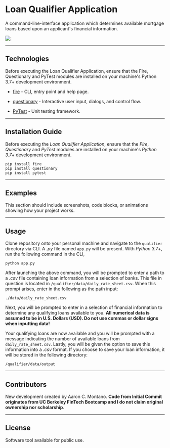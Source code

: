 # Loan Qualifier Application

A command-line-interface application which determines available mortgage loans based upon an applicant's financial information.

![](https://static.ccom-cdn.com/assets/cohesive/img/intents/get_pre-approved_for_a_mortgage_home_loan.jpg?ccom_md5=fa8fc5)

---

## Technologies

Before executing the Loan Qualifier Application, ensure that the Fire, Questionary and PyTest modules are installed on your machine's Python 3.7+ development environment.

* [fire](https://google.github.io/python-fire/guide/) - CLI, entry point and help page.

* [questionary](https://pypi.org/project/questionary/) - Interactive user input, dialogs, and control flow.

* [PyTest](https://docs.pytest.org/en/latest/) - Unit testing framework.

---

## Installation Guide

Before executing the *Loan Qualifier Application*, ensure that the *Fire*, *Questionary* and *PyTest* modules are installed on your machine's *Python 3.7*+ development environment.

```
pip install fire
pip install questionary
pip install pytest
```

---

## Examples

This section should include screenshots, code blocks, or animations showing how your project works.

---

## Usage

Clone repository onto your personal machine and navigate to the `qualifier` directory via CLI. A *.py* file named `app.py` will be present. With *Python 3.7*+, run the following command in the CLI,

```
python app.py
```

After launching the above command, you will be prompted to enter a path to a *.csv* file containing loan information from a selection of banks. This file in question is located in `/qualifier/data/daily_rate_sheet.csv`. When this prompt arises, enter in the following as the path input:

```
./data/daily_rate_sheet.csv
```

 Next, you will be prompted to enter in a selection of financial information to determine any qualifying loans available to you. **All numerical data is assumed to be in U.S. Dollars (USD). Do not use commas or dollar signs when inputting data!**

Your qualifying loans are now available and you will be prompted with a message indicating the number of available loans from `daily_rate_sheet.csv`. Lastly, you will be given the option to save this information into a *.csv* format. If you choose to save your loan information, it will be stored in the following directory:

```
/qualifier/data/output
```

---

## Contributors

New development created by Aaron C. Montano. **Code from Initial Commit originates from UC Berkeley FinTech Bootcamp and I do not claim original ownership nor scholarship**.

---

## License

Software tool available for public use. 